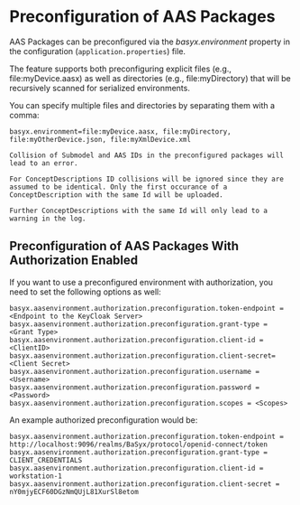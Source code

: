 # Preconfiguration of AAS Packages
AAS Packages can be preconfigured via the _basyx.environment_ property in the configuration (`application.properties`) file.

The feature supports both preconfiguring explicit files (e.g., file:myDevice.aasx) as well as directories (e.g., file:myDirectory) that will be recursively scanned for serialized environments.

You can specify multiple files and directories by separating them with a comma:
```properties
basyx.environment=file:myDevice.aasx, file:myDirectory, file:myOtherDevice.json, file:myXmlDevice.xml
```

```{warning}
Collision of Submodel and AAS IDs in the preconfigured packages will lead to an error.

For ConceptDescriptions ID collisions will be ignored since they are assumed to be identical. Only the first occurance of a ConceptDescription with the same Id will be uploaded.

Further ConceptDescriptions with the same Id will only lead to a warning in the log. 
```

## Preconfiguration of AAS Packages With Authorization Enabled
If you want to use a preconfigured environment with authorization, you need to set the following options as well:

```
basyx.aasenvironment.authorization.preconfiguration.token-endpoint = <Endpoint to the KeyCloak Server>
basyx.aasenvironment.authorization.preconfiguration.grant-type = <Grant Type>
basyx.aasenvironment.authorization.preconfiguration.client-id = <ClientID>
basyx.aasenvironment.authorization.preconfiguration.client-secret= <Client Secret>
basyx.aasenvironment.authorization.preconfiguration.username = <Username>
basyx.aasenvironment.authorization.preconfiguration.password = <Password>
basyx.aasenvironment.authorization.preconfiguration.scopes = <Scopes>
```

An example authorized preconfiguration would be:
```
basyx.aasenvironment.authorization.preconfiguration.token-endpoint = http://localhost:9096/realms/BaSyx/protocol/openid-connect/token
basyx.aasenvironment.authorization.preconfiguration.grant-type = CLIENT_CREDENTIALS
basyx.aasenvironment.authorization.preconfiguration.client-id = workstation-1
basyx.aasenvironment.authorization.preconfiguration.client-secret = nY0mjyECF60DGzNmQUjL81XurSl8etom
```